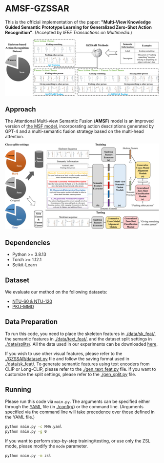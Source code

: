 # AMSF-GZSSAR
This is the official implementation of the paper:  **"Multi-View Knowledge Guided Semantic Prototype Learning for Generalized Zero-Shot Action Recognition"**. 
(Accepted by *IEEE Transactions on Multimedia*.)
<!-- 👉 [Paper Link](https://arxiv.org/abs/xxxx.xxxxx)  -->

![GZSSAR](/figure/gzssar.png)
<!-- Generalized Zero-Shot Skeleton-Based Action Recognition (**GZSSAR**) -->

## Approach
The Attentional Multi-view Semantic Fusion (**AMSF**) model is an improved version of [the MSF model](https://github.com/EHZ9NIWI7/MSF-GZSSAR), incorporating action descriptions generated by GPT-4 and a multi-semantic fusion strategy based on the multi-head attention.

![AMSF](/figure/ova.png)
<!-- The AMSF model -->

## Dependencies
<!-- ## Dependencies -->
* Python >= 3.8.13
* Torch >= 1.12.1
* Scikit-Learn

## Dataset
We evaluate our method on the following datasets:
- [NTU-60 & NTU-120](https://rose1.ntu.edu.sg/dataset/actionRecognition/)
- [PKU-MMD](https://www.icst.pku.edu.cn/struct/Projects/PKUMMD.html)

## Data Preparation
To run this code, you need to place the skeleton features in [./data/sk_feat/](./data/sk_feat/), the semantic features in [./data/text_feat/](./data/text_feat/), and the dataset split settings in [./data/splits/](./data/splits/). All the data used in our experiments can be downloaded [here](https://drive.google.com/drive/folders/1LPWVzs5iUsUvKufBsDbqFTv1aQGQ8CXW?usp=drive_link). 

If you wish to use other visual features, please refer to the [./GZSSAR/dataset.py](./GZSSAR/dataset.py) file and follow the saving format used in [./data/sk_feat/](./data/sk_feat/). 
To generate semantic features using text encoders from CLIP or Long-CLIP, please refer to the [./gen_text_feat.py](./gen_text_feat.py) file. 
If you want to customize the split settings, please refer to the [./gen_split.py](./gen_split.py) file.

## Running
Please run this code via <code>main.py</code>. The arguments can be specified either through the [YAML](./config/MHA.yaml) file (in [./config/](./config/)) or the command line. (Arguments specified via the command line will take precedence over those defined in the YAML file.)

```bash
python main.py -c MHA.yaml
python main.py -g 0
```

If you want to perform step-by-step training/testing, or use only the ZSL mode, please modify the <code>mode</code> parameter.

```bash
python main.py -m zsl
```

<!-- ## Citation -->
